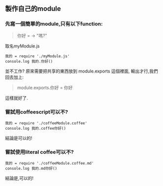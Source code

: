 ## 製作自己的module

### 先寫一個簡單的module,只有以下function:
> 你好 = -> "嗎?"

取名myModule.js

    我的 = require './myModule.js'
    console.log 我的.你好()

並不工作? 原來需要把共享的東西放到 module.exports 這個裡面, 輸出才行,我們回去加上:

> module.exports.你好 = 你好

這樣就好了.

### 嘗試用coffeescript可以不?

    我的 = require './coffeeModule.coffee'
    console.log 我的.coffee你好()

結論是可以的!

### 嘗試使用literal coffee可以不?

    我的 = require './coffeeModule.coffee.md'
    console.log 我的.md你好()

結論是,可以的!
